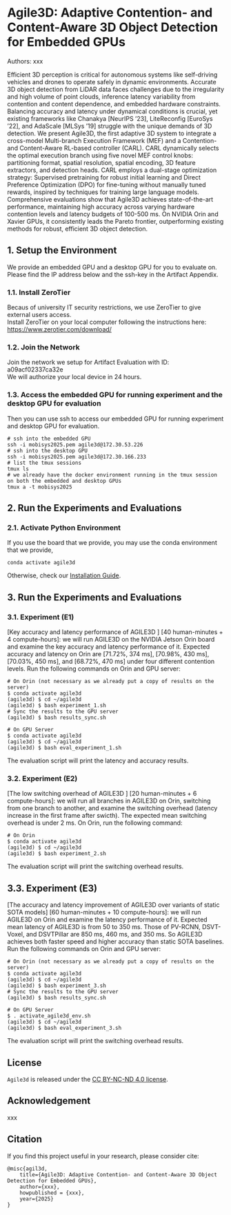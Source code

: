 # Agile3D: Adaptive Contention- and Content-Aware 3D Object Detection for Embedded GPUs

Authors: xxx

Efficient 3D perception is critical for autonomous systems like self-driving vehicles and drones to operate safely in dynamic environments. Accurate 3D object detection from LiDAR data faces challenges due to the irregularity and high volume of point clouds, inference latency variability from contention and content dependence, and embedded hardware constraints. Balancing accuracy and latency under dynamical conditions is crucial, yet existing frameworks like Chanakya [NeurIPS ’23], LiteReconfig [EuroSys ’22], and AdaScale [MLSys ’19] struggle with the unique demands of 3D detection. We present Agile3D, the first adaptive 3D system to integrate a cross-model Multi-branch Execution Framework (MEF) and a Contention- and Content-Aware RL-based controller (CARL). CARL dynamically selects the optimal execution branch using five novel MEF control knobs: partitioning format, spatial resolution, spatial encoding, 3D feature extractors, and detection heads. CARL employs a dual-stage optimization strategy: Supervised pretraining for robust initial learning and Direct Preference Optimization (DPO) for fine-tuning without manually tuned rewards, inspired by techniques for training large language models. Comprehensive evaluations show that Agile3D achieves state-of-the-art performance, maintaining high accuracy across varying hardware contention levels and latency budgets of 100-500 ms. On NVIDIA Orin and Xavier GPUs, it consistently leads the Pareto frontier, outperforming existing methods for robust, efficient 3D object detection.

## 1. Setup the Environment
We provide an embedded GPU and a desktop GPU for you to evaluate on.   
Please find the IP address below and the ssh-key in the Artifact Appendix.  

### 1.1. Install ZeroTier
Becaus of university IT security restrictions, we use ZeroTier to give external users access.  
Install ZeroTier on your local computer following the instructions here: https://www.zerotier.com/download/  

### 1.2. Join the Network 
Join the network we setup for Artifact Evaluation with ID: a09acf02337ca32e  
We will authorize your local device in 24 hours.
<!-- On Linux:
```
# Send us the address, e.g. '312eec1a24', on HotCRP for authorization
sudo zerotier-cli status
> 200 info 312eec1a24 1.14.2 ONLINE
```
On Windows:  
![alt text](image-3.png) -->

### 1.3. Access the embedded GPU for running experiment and the desktop GPU for evaluation
Then you can use ssh to access our embedded GPU for running experiment and desktop GPU for evaluation.
```
# ssh into the embedded GPU
ssh -i mobisys2025.pem agile3d@172.30.53.226
# ssh into the desktop GPU
ssh -i mobisys2025.pem agile3d@172.30.166.233
# list the tmux sessions
tmux ls 
# we already have the docker environment running in the tmux session on both the embedded and desktop GPUs
tmux a -t mobisys2025
```

## 2. Run the Experiments and Evaluations
### 2.1. Activate Python Environment
If you use the board that we provide, you may use the conda environment that we provide,
```
conda activate agile3d
```
Otherwise, check our [Installation Guide](docs/INSTALL.md).


## 3. Run the Experiments and Evaluations
### 3.1. Experiment (E1)
[Key accuracy and latency performance of AGILE3D ] [40 human-minutes + 4 compute-hours]: we will run AGILE3D on the NVIDIA Jetson Orin board and examine the key accuracy and latency performance of it. Expected accuracy and latency on Orin are [71.72%, 374 ms], [70.98%, 430 ms], [70.03%, 450 ms], and [68.72%, 470 ms] under four different contention levels. Run the following commands on Orin and GPU server:
```
# On Orin (not necessary as we already put a copy of results on the server)
$ conda activate agile3d
(agile3d) $ cd ~/agile3d
(agile3d) $ bash experiment_1.sh
# Sync the results to the GPU server
(agile3d) $ bash results_sync.sh

# On GPU Server
$ conda activate agile3d
(agile3d) $ cd ~/agile3d
(agile3d) $ bash eval_experiment_1.sh
```
The evaluation script will print the latency and accuracy results.

### 3.2. Experiment (E2)
[The low switching overhead of AGILE3D ] [20 human-minutes + 6 compute-hours]: we will run all branches in AGILE3D on Orin, switching from one branch to another, and examine the switching overhead (latency increase in the first frame after swicth). The expected mean switching overhead is under 2 ms.
On Orin, run the following command:
```
# On Orin
$ conda activate agile3d
(agile3d) $ cd ~/agile3d
(agile3d) $ bash experiment_2.sh
```
The evaluation script will print the switching overhead results.


## 3.3. Experiment (E3)
[The accuracy and latency improvement of AGILE3D over variants of static SOTA models] [60 human-minutes + 10 compute-hours]: we will run AGILE3D on Orin and examine the latency performance of it. Expected mean latency of AGILE3D is from 50 to 350 ms. Those of PV-RCNN, DSVT-Voxel, and DSVTPillar are 850 ms, 460 ms, and 350 ms. So AGILE3D achieves both faster speed and higher accuracy than static SOTA baselines. Run the following commands on Orin and GPU server:
```
# On Orin (not necessary as we already put a copy of results on the server)
$ conda activate agile3d
(agile3d) $ cd ~/agile3d
(agile3d) $ bash experiment_3.sh
# Sync the results to the GPU server
(agile3d) $ bash results_sync.sh

# On GPU Server
$ . activate_agile3d_env.sh
(agile3d) $ cd ~/agile3d
(agile3d) $ bash eval_experiment_3.sh
```
The evaluation script will print the switching overhead results.

## License

`Agile3d` is released under the [CC BY-NC-ND 4.0 license](LICENSE).

## Acknowledgement
xxx


## Citation 
If you find this project useful in your research, please consider cite:

```
@misc{agil3d,
    title={Agile3D: Adaptive Contention- and Content-Aware 3D Object Detection for Embedded GPUs},
    author={xxx},
    howpublished = {xxx},
    year={2025}
}
```


